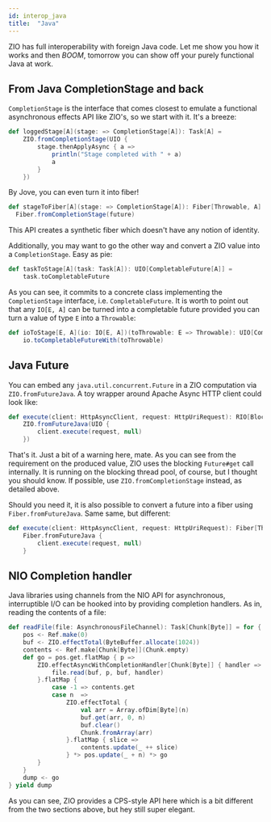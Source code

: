 ```yaml
---
id: interop_java
title:  "Java"
---
```


ZIO has full interoperability with foreign Java code. Let me show you how it works and then *BOOM*, tomorrow you can show off your purely functional Java at work.

## From Java CompletionStage and back

`CompletionStage` is the interface that comes closest to emulate a functional asynchronous effects API like ZIO's, so we start with it. It's a breeze:

```scala mdoc
def loggedStage[A](stage: => CompletionStage[A]): Task[A] =
    ZIO.fromCompletionStage(UIO {
        stage.thenApplyAsync { a =>
            println("Stage completed with " + a)
            a
        }
    })
```

By Jove, you can even turn it into fiber!

```scala mdoc
def stageToFiber[A](stage: => CompletionStage[A]): Fiber[Throwable, A] = 
  Fiber.fromCompletionStage(future)
````

This API creates a synthetic fiber which doesn't have any notion of identity.

Additionally, you may want to go the other way and convert a ZIO value into a `CompletionStage`. Easy as pie:

```scala mdoc
def taskToStage[A](task: Task[A]): UIO[CompletableFuture[A]] =
    task.toCompletableFuture
```

As you can see, it commits to a concrete class implementing the `CompletionStage` interface, i.e. `CompletableFuture`. It is worth to point out that any `IO[E, A]` can be turned into a completable future provided you can turn a value of type `E` into a `Throwable`:

```scala mdoc
def ioToStage[E, A](io: IO[E, A])(toThrowable: E => Throwable): UIO[CompletableFuture[A]] =
    io.toCompletableFutureWith(toThrowable)
```

## Java Future

You can embed any `java.util.concurrent.Future` in a ZIO computation via `ZIO.fromFutureJava`. A toy wrapper around Apache Async HTTP client could look like:

```scala mdoc
def execute(client: HttpAsyncClient, request: HttpUriRequest): RIO[Blocking, HttpResponse] =
    ZIO.fromFutureJava(UIO {
        client.execute(request, null)
    })
```

That's it. Just a bit of a warning here, mate. As you can see from the requirement on the produced value, ZIO uses the blocking `Future#get` call internally. It is running on the blocking thread pool, of course, but I thought you should know. If possible, use `ZIO.fromCompletionStage` instead, as detailed above.

Should you need it, it is also possible to convert a future into a fiber using `Fiber.fromFutureJava`. Same same, but different:

```scala mdoc
def execute(client: HttpAsyncClient, request: HttpUriRequest): Fiber[Throwable, HttpResponse] =
    Fiber.fromFutureJava {
        client.execute(request, null)
    }
```

## NIO Completion handler

Java libraries using channels from the NIO API for asynchronous, interruptible I/O can be hooked into by providing completion handlers. As in, reading the contents of a file:

```scala mdoc
def readFile(file: AsynchronousFileChannel): Task[Chunk[Byte]] = for {
    pos <- Ref.make(0)
    buf <- ZIO.effectTotal(ByteBuffer.allocate(1024))
    contents <- Ref.make[Chunk[Byte]](Chunk.empty)
    def go = pos.get.flatMap { p =>
        ZIO.effectAsyncWithCompletionHandler[Chunk[Byte]] { handler =>
            file.read(buf, p, buf, handler)
        }.flatMap {
            case -1 => contents.get
            case n  =>
                ZIO.effectTotal {
                    val arr = Array.ofDim[Byte](n)
                    buf.get(arr, 0, n)
                    buf.clear()
                    Chunk.fromArray(arr)
                }.flatMap { slice =>
                    contents.update(_ ++ slice)
                } *> pos.update(_ + n) *> go
        }
    }
    dump <- go
} yield dump
```

As you can see, ZIO provides a CPS-style API here which is a bit different from the two sections above, but hey still super elegant.